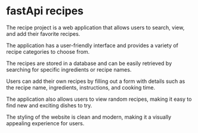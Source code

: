 # fastApi recipes

The recipe project is a web application that allows users 
to search, view, and add their favorite recipes. 

The application has a user-friendly interface and provides 
a variety of recipe categories to choose from. 

The recipes are stored in a database and can be easily 
retrieved by searching for specific ingredients 
or recipe names. 

Users can add their own recipes by filling out a form with 
details such as the recipe name, ingredients, instructions, 
and cooking time. 

The application also allows users to view random recipes, 
making it easy to find new and exciting dishes to try. 

The styling of the website is clean and modern, 
making it a visually appealing experience for users.

